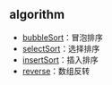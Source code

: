 ## algorithm
- [bubbleSort](https://github.com/sunxiaozhi/algorithm/blob/master/bubbleSort.php)：冒泡排序
- [selectSort](https://github.com/sunxiaozhi/algorithm/blob/master/selectSort.php)：选择排序
- [insertSort](https://github.com/sunxiaozhi/algorithm/blob/master/insertSort.php)：插入排序
- [reverse](https://github.com/sunxiaozhi/algorithm/blob/master/reverse.php)：数组反转